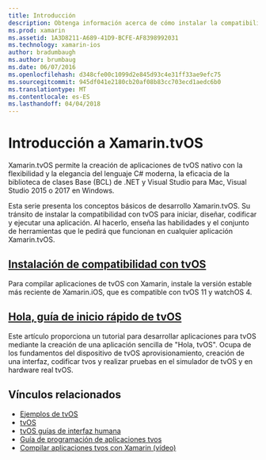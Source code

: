 ```yaml
---
title: Introducción
description: Obtenga información acerca de cómo instalar la compatibilidad con Xamarin tvos y empezar a trabajar rápidamente en el desarrollo de tvOS.
ms.prod: xamarin
ms.assetid: 1A3D8211-A689-41D9-BCFE-AF8398992031
ms.technology: xamarin-ios
author: bradumbaugh
ms.author: brumbaug
ms.date: 06/07/2016
ms.openlocfilehash: d348cfe00c1099d2e845d93c4e31ff33ae9efc75
ms.sourcegitcommit: 945df041e2180cb20af08b83cc703ecd1aedc6b0
ms.translationtype: MT
ms.contentlocale: es-ES
ms.lasthandoff: 04/04/2018
---
```

# <a name="getting-started-with-xamarintvos"></a>Introducción a Xamarin.tvOS

Xamarin.tvOS permite la creación de aplicaciones de tvOS nativo con la flexibilidad y la elegancia del lenguaje C# moderna, la eficacia de la biblioteca de clases Base (BCL) de .NET y Visual Studio para Mac, Visual Studio 2015 o 2017 en Windows.

Esta serie presenta los conceptos básicos de desarrollo Xamarin.tvOS. Su tránsito de instalar la compatibilidad con tvOS para iniciar, diseñar, codificar y ejecutar una aplicación. Al hacerlo, enseña las habilidades y el conjunto de herramientas que le pedirá que funcionan en cualquier aplicación Xamarin.tvOS.

## <a name="installing-tvos-supportiostvosget-startedinstallationmd"></a>[Instalación de compatibilidad con tvOS](~/ios/tvos/get-started/installation.md)

Para compilar aplicaciones de tvOS con Xamarin, instale la versión estable más reciente de Xamarin.iOS, que es compatible con tvOS 11 y watchOS 4.

## <a name="hello-tvos-quick-start-guideiostvosget-startedhello-tvosmd"></a>[Hola, guía de inicio rápido de tvOS](~/ios/tvos/get-started/hello-tvos.md)

Este artículo proporciona un tutorial para desarrollar aplicaciones para tvOS mediante la creación de una aplicación sencilla de "Hola, tvOS". Ocupa de los fundamentos del dispositivo de tvOS aprovisionamiento, creación de una interfaz, codificar tvos y realizar pruebas en el simulador de tvOS y en hardware real tvOS.


## <a name="related-links"></a>Vínculos relacionados

- [Ejemplos de tvOS](https://developer.xamarin.com/samples/tvos/all/)
- [tvOS](https://developer.apple.com/tvos/)
- [tvOS guías de interfaz humana](https://developer.apple.com/tvos/human-interface-guidelines/)
- [Guía de programación de aplicaciones tvos](https://developer.apple.com/library/prerelease/tvos/documentation/General/Conceptual/AppleTV_PG/)
- [Compilar aplicaciones tvos con Xamarin (vídeo)](https://university.xamarin.com/lightninglectures/tvos-with-xamarin)
